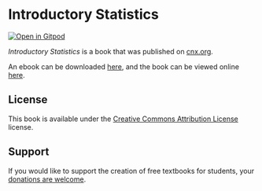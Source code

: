 # Introductory Statistics

[![Open in Gitpod](https://gitpod.io/button/open-in-gitpod.svg)](https://gitpod.io/from-referrer/)

_Introductory Statistics_ is a book that was published on [cnx.org](https://cnx.org/).

An ebook can be downloaded [here](https://github.com/cnx-user-books/cnxbook-introductory-statistics/releases/latest), and the book can be viewed online [here](https://github.com/cnx-user-books/cnxbook-introductory-statistics/releases/latest).

## License
This book is available under the [Creative Commons Attribution License](./LICENSE) license.

## Support
If you would like to support the creation of free textbooks for students, your [donations are welcome](https://riceconnect.rice.edu/donation/support-openstax-banner).
